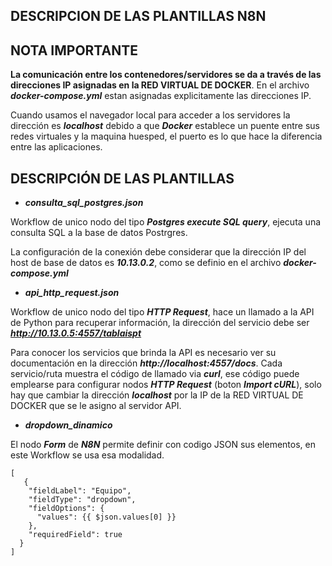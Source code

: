 ## DESCRIPCION DE LAS PLANTILLAS N8N

## NOTA IMPORTANTE

**La comunicación entre los contenedores/servidores se da a través de las direcciones IP asignadas en la RED VIRTUAL DE DOCKER**. En el archivo ***docker-compose.yml*** estan asignadas explicitamente las direcciones IP.

Cuando usamos el navegador local para acceder a los servidores la dirección es ***localhost*** debido a que ***Docker*** establece un puente entre sus redes virtuales y la maquina huesped, el puerto es lo que hace la diferencia entre las aplicaciones.

## DESCRIPCIÓN DE LAS PLANTILLAS

- ***consulta_sql_postgres.json***

Workflow de unico nodo del tipo ***Postgres execute SQL query***, ejecuta una consulta SQL a la base de datos Postrgres. 

La configuración de la conexión debe considerar que la dirección IP del host de base de datos es ***10.13.0.2***, como se definio en el archivo ***docker-compose.yml***

- ***api_http_request.json***

Workflow de unico nodo del tipo ***HTTP Request***, hace un llamado a la API de Python para recuperar información, la dirección del servicio debe ser ***http://10.13.0.5:4557/tablaispt*** 

Para conocer los servicios que brinda la API es necesario ver su documentación en la dirección ***http://localhost:4557/docs***. Cada servicio/ruta muestra el código de llamado via ***curl***, ese código puede emplearse para configurar nodos ***HTTP Request*** (boton ***Import cURL***), solo hay que cambiar la dirección ***localhost*** por la IP de la RED VIRTUAL DE DOCKER que se le asigno al servidor API.

- ***dropdown_dinamico***

El nodo ***Form*** de ***N8N*** permite definir con codigo JSON sus elementos, en este Workflow se usa esa modalidad.

```
[
   {
    "fieldLabel": "Equipo",
    "fieldType": "dropdown",
    "fieldOptions": {
      "values": {{ $json.values[0] }}
    },
    "requiredField": true
  }
]   
```

